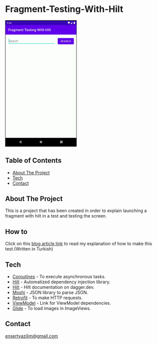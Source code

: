 # Fragment-Testing-With-Hilt

<div align="left">
 <img src="docs/fragmenttestingwithhilt.gif" width="230"/>
</div>


## Table of Contents
* [About The Project](#about-the-project)
* [Tech](#tech)
* [Contact](#contact)


## About The Project
This is a project that has been created in order to explain launching a fragment with hilt in a test and testing the screen.

## How to
Click on this [blog article link](https://mutkuensert.blogspot.com/2022/09/hilt-kullanlan-projede-fragment-testi.html) to read my explanation of how to make this test.(Written in Turkish)


## Tech
* [Coroutines](https://developer.android.com/kotlin/coroutines) - To execute asynchronous tasks.
* [Hilt](https://developer.android.com/training/dependency-injection/hilt-android) - Automatized dependency injection library.
* [Hilt](https://dagger.dev/hilt/) - Hilt documentation on dagger.dev.
* [Moshi](https://github.com/square/moshi/) - JSON library to parse JSON.
* [Retrofit](https://square.github.io/retrofit/) - To make HTTP requests.
* [ViewModel](https://developer.android.com/jetpack/androidx/releases/lifecycle) - Link for ViewModel dependencies.
* [Glide](https://github.com/bumptech/glide) - To load images in ImageViews.


## Contact
[ensertyazilim@gmail.com](#)
